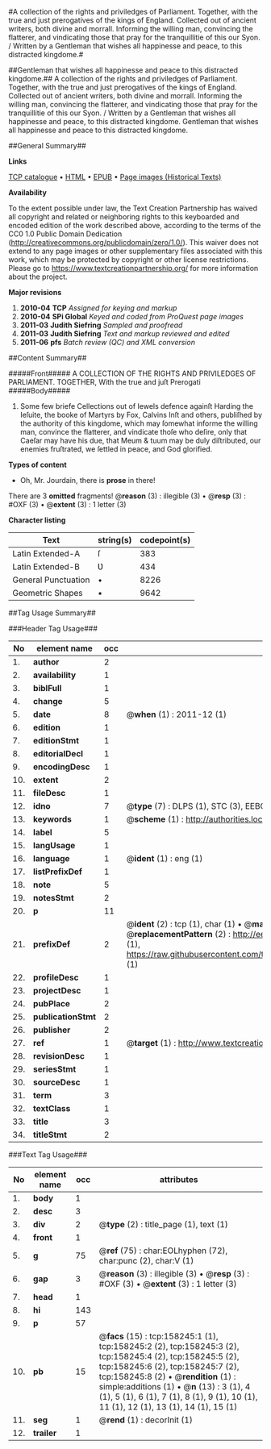 #A collection of the rights and priviledges of Parliament. Together, with the true and just prerogatives of the kings of England. Collected out of ancient writers, both divine and morrall. Informing the willing man, convincing the flatterer, and vindicating those that pray for the tranquillitie of this our Syon. / Written by a Gentleman that wishes all happinesse and peace, to this distracted kingdome.#

##Gentleman that wishes all happinesse and peace to this distracted kingdome.##
A collection of the rights and priviledges of Parliament. Together, with the true and just prerogatives of the kings of England. Collected out of ancient writers, both divine and morrall. Informing the willing man, convincing the flatterer, and vindicating those that pray for the tranquillitie of this our Syon. / Written by a Gentleman that wishes all happinesse and peace, to this distracted kingdome.
Gentleman that wishes all happinesse and peace to this distracted kingdome.

##General Summary##

**Links**

[TCP catalogue](http://www.ota.ox.ac.uk/tcp/)  • 
[HTML](http://tei.it.ox.ac.uk/tcp/Texts-HTML/free/A80/A80120.html)  • 
[EPUB](http://tei.it.ox.ac.uk/tcp/Texts-EPUB/free/A80/A80120.epub) • 
[Page images (Historical Texts)](https://historicaltexts.jisc.ac.uk/eebo-99872525e)

**Availability**

To the extent possible under law, the Text Creation Partnership has waived all copyright and related or neighboring rights to this keyboarded and encoded edition of the work described above, according to the terms of the CC0 1.0 Public Domain Dedication (http://creativecommons.org/publicdomain/zero/1.0/). This waiver does not extend to any page images or other supplementary files associated with this work, which may be protected by copyright or other license restrictions. Please go to https://www.textcreationpartnership.org/ for more information about the project.

**Major revisions**

1. __2010-04__ __TCP__ *Assigned for keying and markup*
1. __2010-04__ __SPi Global__ *Keyed and coded from ProQuest page images*
1. __2011-03__ __Judith Siefring__ *Sampled and proofread*
1. __2011-03__ __Judith Siefring__ *Text and markup reviewed and edited*
1. __2011-06__ __pfs__ *Batch review (QC) and XML conversion*

##Content Summary##

#####Front#####
A COLLECTION OF THE RIGHTS AND PRIVILEDGES OF PARLIAMENT. TOGETHER, With the true and juſt Prerogati
#####Body#####

1. Some few briefe Cellections out of Iewels defence againſt Harding the Ieſuite, the booke of Martyrs by Fox, Calvins Inſt and others, publiſhed by the authority of this kingdome, which may ſomewhat informe the willing man, convince the flatterer, and vindicate thoſe who deſire, only that Caeſar may have his due, that Meum & tuum may be duly diſtributed, our enemies fruſtrated, we ſettled in peace, and God glorified.

**Types of content**

  * Oh, Mr. Jourdain, there is **prose** in there!

There are 3 **omitted** fragments! 
 @__reason__ (3) : illegible (3)  •  @__resp__ (3) : #OXF (3)  •  @__extent__ (3) : 1 letter (3)

**Character listing**


|Text|string(s)|codepoint(s)|
|---|---|---|
|Latin Extended-A|ſ|383|
|Latin Extended-B|Ʋ|434|
|General Punctuation|•|8226|
|Geometric Shapes|▪|9642|

##Tag Usage Summary##

###Header Tag Usage###

|No|element name|occ|attributes|
|---|---|---|---|
|1.|__author__|2||
|2.|__availability__|1||
|3.|__biblFull__|1||
|4.|__change__|5||
|5.|__date__|8| @__when__ (1) : 2011-12 (1)|
|6.|__edition__|1||
|7.|__editionStmt__|1||
|8.|__editorialDecl__|1||
|9.|__encodingDesc__|1||
|10.|__extent__|2||
|11.|__fileDesc__|1||
|12.|__idno__|7| @__type__ (7) : DLPS (1), STC (3), EEBO-CITATION (1), PROQUEST (1), VID (1)|
|13.|__keywords__|1| @__scheme__ (1) : http://authorities.loc.gov/ (1)|
|14.|__label__|5||
|15.|__langUsage__|1||
|16.|__language__|1| @__ident__ (1) : eng (1)|
|17.|__listPrefixDef__|1||
|18.|__note__|5||
|19.|__notesStmt__|2||
|20.|__p__|11||
|21.|__prefixDef__|2| @__ident__ (2) : tcp (1), char (1)  •  @__matchPattern__ (2) : ([0-9\-]+):([0-9IVX]+) (1), (.+) (1)  •  @__replacementPattern__ (2) : http://eebo.chadwyck.com/downloadtiff?vid=$1&page=$2 (1), https://raw.githubusercontent.com/textcreationpartnership/Texts/master/tcpchars.xml#$1 (1)|
|22.|__profileDesc__|1||
|23.|__projectDesc__|1||
|24.|__pubPlace__|2||
|25.|__publicationStmt__|2||
|26.|__publisher__|2||
|27.|__ref__|1| @__target__ (1) : http://www.textcreationpartnership.org/docs/. (1)|
|28.|__revisionDesc__|1||
|29.|__seriesStmt__|1||
|30.|__sourceDesc__|1||
|31.|__term__|3||
|32.|__textClass__|1||
|33.|__title__|3||
|34.|__titleStmt__|2||


###Text Tag Usage###

|No|element name|occ|attributes|
|---|---|---|---|
|1.|__body__|1||
|2.|__desc__|3||
|3.|__div__|2| @__type__ (2) : title_page (1), text (1)|
|4.|__front__|1||
|5.|__g__|75| @__ref__ (75) : char:EOLhyphen (72), char:punc (2), char:V (1)|
|6.|__gap__|3| @__reason__ (3) : illegible (3)  •  @__resp__ (3) : #OXF (3)  •  @__extent__ (3) : 1 letter (3)|
|7.|__head__|1||
|8.|__hi__|143||
|9.|__p__|57||
|10.|__pb__|15| @__facs__ (15) : tcp:158245:1 (1), tcp:158245:2 (2), tcp:158245:3 (2), tcp:158245:4 (2), tcp:158245:5 (2), tcp:158245:6 (2), tcp:158245:7 (2), tcp:158245:8 (2)  •  @__rendition__ (1) : simple:additions (1)  •  @__n__ (13) : 3 (1), 4 (1), 5 (1), 6 (1), 7 (1), 8 (1), 9 (1), 10 (1), 11 (1), 12 (1), 13 (1), 14 (1), 15 (1)|
|11.|__seg__|1| @__rend__ (1) : decorInit (1)|
|12.|__trailer__|1||
